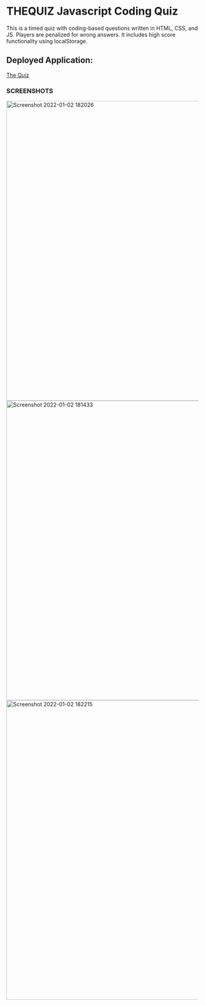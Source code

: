 # THEQUIZ Javascript Coding Quiz

This is a timed quiz with coding-based questions written in HTML, CSS, and JS.
Players are penalized for wrong answers.
It includes high score functionality using localStorage.

## Deployed Application:

[The Quiz](https://doctordutch.github.io/thequiz/)


### SCREENSHOTS

<img width="786" alt="Screenshot 2022-01-02 182026" src="https://user-images.githubusercontent.com/64736572/147892094-c6019a99-b7c3-4823-92cf-f756a20cba68.png">

<img width="785" alt="Screenshot 2022-01-02 181433" src="https://user-images.githubusercontent.com/64736572/147891962-485aae12-3f60-47a2-a2cd-378db808207d.png">

<img width="785" alt="Screenshot 2022-01-02 182215" src="https://user-images.githubusercontent.com/64736572/147892107-726b43ac-07f7-4edb-b6e2-0c2a6055bc50.png">






